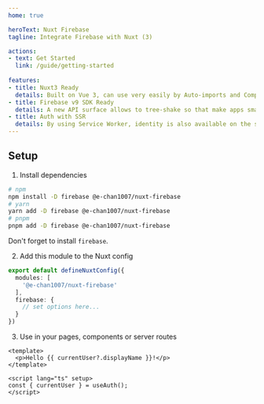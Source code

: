 ```yaml
---
home: true

heroText: Nuxt Firebase
tagline: Integrate Firebase with Nuxt (3)

actions:
- text: Get Started
  link: /guide/getting-started
      
features:
- title: Nuxt3 Ready
  details: Built on Vue 3, can use very easily by Auto-imports and Composables.
- title: Firebase v9 SDK Ready
  details: A new API surface allows to tree-shake so that make apps small.
- title: Auth with SSR
  details: By using Service Worker, identity is also available on the server-side and API-routes.
---
```


## Setup

1.  Install dependencies

```sh
# npm
npm install -D firebase @e-chan1007/nuxt-firebase
# yarn
yarn add -D firebase @e-chan1007/nuxt-firebase
# pnpm
pnpm add -D firebase @e-chan1007/nuxt-firebase
```

Don't forget to install `firebase`.

2.  Add this module to the Nuxt config

```ts
export default defineNuxtConfig({
  modules: [
    '@e-chan1007/nuxt-firebase'
  ],
  firebase: {
    // set options here...
  }
})
```

3.  Use in your pages, components or server routes

```vue
<template>
  <p>Hello {{ currentUser?.displayName }}!</p>
</template>

<script lang="ts" setup>
const { currentUser } = useAuth();
</script>
```
